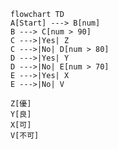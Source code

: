 <!-- 成績評価 -->
<!-- ユーザーが入力した得点に
基づいて以下の評価基準に従って成績を
判定するプログラムを作成して下さい -->

```mermaid
flowchart TD
A[Start] ---> B[num]
B ---> C[num > 90]
C --->|Yes| Z
C --->|No| D[num > 80]
D --->|Yes| Y
D --->|No| E[num > 70]
E --->|Yes| X
E --->|No| V

Z[優]
Y[良]
X[可]
V[不可]
```
